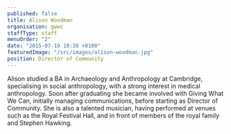 ```yaml
---
published: false
title: Alison Woodman
organisation: gwwc
staffType: staff
menuOrder: "2"
date: "2015-07-19 18:38 +0100"
featuredImage: "/src/images/alison-woodman.jpg"
position: Director of Community
---
```


Alison studied a BA in Archaeology and Anthropology at Cambridge, specialising in social anthropology, with a strong interest in medical anthropology. Soon after graduating she became involved with Giving What We Can, initially managing communications, before starting as Director of Community. She is also a talented musician, having performed at venues such as the Royal Festival Hall, and in front of members of the royal family and Stephen Hawking.
